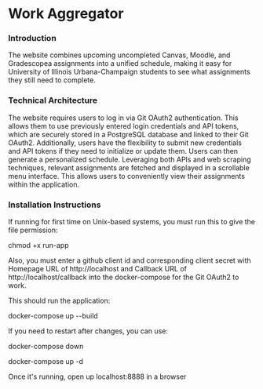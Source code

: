 # Work Aggregator

### Introduction
The website combines upcoming uncompleted Canvas, Moodle, and Gradescopea assignments into a unified schedule, making it easy for University of Illinois Urbana-Champaign students to see what assignments they still need to complete.

### Technical Architecture
The website requires users to log in via Git OAuth2 authentication. This allows them to use previously entered login credentials and API tokens, which are securely stored in a PostgreSQL database and linked to their Git OAuth2. Additionally, users have the flexibility to submit new credentials and API tokens if they need to initialize or update them. Users can then generate a personalized schedule. Leveraging both APIs and web scraping techniques, relevant assignments are fetched and displayed in a scrollable menu interface. This allows users to conveniently view their assignments within the application.

### Installation Instructions
If running for first time on Unix-based systems, you must run this to give the file permission:

chmod +x run-app

Also, you must enter a github client id and corresponding client secret with Homepage URL of http://localhost and Callback URL of http://localhost/callback into the docker-compose for the Git OAuth2 to work.

This should run the application:

docker-compose up --build

If you need to restart after changes, you can use:

docker-compose down

docker-compose up -d

Once it's running, open up localhost:8888 in a browser
